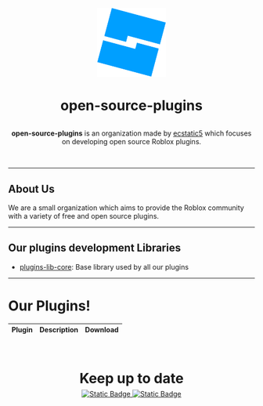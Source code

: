 <div align="center">
  <img src="./assets/logo.png" alt="Roblox Studio Logo" width="140" />
</div>

<h1 align="center" style="margin-bottom:0;">
  open-source-plugins
</h1>

<!-- Badges -->
<!-- <div align="center">
  <img alt="Static Badge" src="https://img.shields.io/badge/API_Version-v1.0.0--beta-blue">
</div> -->

<br>

<p align="center">
  <b>open-source-plugins</b> is an organization made by <a href="https://github.com/ecstatic5">ecstatic5</a> which focuses on developing open source Roblox plugins.
</p>

<br>

---

## About Us

We are a small organization which aims to provide the Roblox community with a variety of free and open source plugins.

---

## Our plugins development Libraries

- [plugins-lib-core](https://github.com/open-source-plugins/plugins-lib-core): Base library used by all our plugins

---

# Our Plugins!

| Plugin | Description | Download |
| ------ | ----------- | -------- |

<br>

<h1 align="center" style="margin-bottom:6px;">
  Keep up to date
</h1>

<footer align="center">
  <a href="https://discord.gg/45W2GkCV6t">
    <img alt="Static Badge" src="https://img.shields.io/badge/Discord-Join!-blue">
  </a>
  <a href="https://www.roblox.com/groups/33802914/Thorium-Studio#!/about">
    <img alt="Static Badge" src="https://img.shields.io/badge/Roblox_Group-Join!-orange">
  </a>
</footer>
